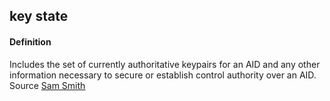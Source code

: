 ## key state

<h4>Definition</h4><p>Includes the set of currently authoritative keypairs for an AID and any other information necessary to secure or establish control authority over an AID.<br>Source <a href="https://github.com/WebOfTrust/ietf-keri/blob/main/draft-ssmith-keri.md#basic-terminology">Sam Smith</a></p>

